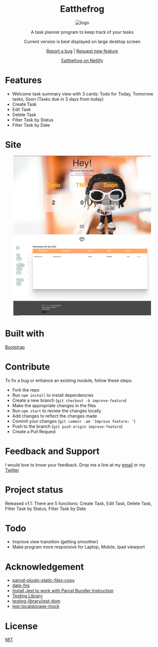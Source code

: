 <h1 align="center">Eatthefrog</h1>
<p align="center">
  <img src="/image/logo-orangebg.jpg" width="200" alt="logo">
</p>
<p align="center">A task planner program to keep track of your tasks</p>
<p align="center">Current version is best displayed on large desktop screen</p>
<p align="center">
  <a href="https://github.com/TotoroSyd/Eatthefrog/issues/new" target="_blank">Report a bug</a>
  |
  <a href="https://github.com/TotoroSyd/Eatthefrog/issues/new" target="_blank">Request new feature</a>
</p>
<p align="center"><a href="https://eatthefrog.netlify.app/">Eatthefrog on Netlify</a></p>

<h1>Features</h1>
<ul>
  <li>Welcome task summary view with 3 cards: Todo for Today, Tomorrow tasks, Soon (Tasks due in 3 days from today)</li>
  <li>Create Task</li>
  <li>Edit Task</li>
  <li>Delete Task</li>
  <li>Filter Task by Status</li>
  <li>Filter Task by Date</li>
</ul>

<h1>Site</h1>
<p align="center">
  <img src="/README media/WelcomeView.png" width="450" alt="taskView">
  <img src="/README media/TaskView.png" width="450" alt="taskView">
</p>

<h1>Built with</h1>
<a href="https://getbootstrap.com/">Bootstrap</a>

<h1>Contribute</h1>
To fix a bug or enhance an existing module, follow these steps:

<ul>
  <li>Fork the repo</li>
  <li>Run <code>npm install</code> to install dependencies</li>
  <li>Create a new branch (<code>git checkout -b improve-feature</code>)</li>
  <li>Make the appropriate changes in the files</li>
  <li>Run <code>npm start</code> to review the changes locally</li>
  <li>Add changes to reflect the changes made</li>
  <li>Commit your changes (<code>git commit -am 'Improve feature: <feature>'</code>)</li>
  <li>Push to the branch (<code>git push origin improve-feature</code>)</li>
  <li>Create a Pull Request</li>
</ul>

<h1>Feedback and Support</h1>
<p>I would love to know your feedback. Drop me a line at my <a href="phoebe.ngsyd@gmail.com">email</a> or my <a href="https://twitter.com/PhoebeNgg">Twitter</a></p>

<h1>Project status</h1>
<p>Released v1.1: There are 5 functions: Create Task, Edit Task, Delete Task, Filter Task by Status, Filter Task by Date</p>

<h1>Todo</h1>
<ul>
  <li>Improve view transition (getting smoother)</li>
  <li>Make program more responsive for Laptop, Mobile, Ipad viewport</li>
</ul>

<h1>Acknowledgement</h1>
<ul>
  <li><a href="https://github.com/elwin013/parcel-plugin-static-files-copy?fbclid=IwAR3Zr8gXCuBAYbl1TBYN57-Yb6c5EwgEyK72u1DeTLUr06FrlGXCUukFWlQ">parcel-plugin-static-files-copy</a></li>
  <li><a href="https://date-fns.org/">date-fns</a></li>
  <li><a href="https://ryankubik.com/blog/parcel-and-jest/">Install Jest to work with Parcel Bundler Instruction</a></li>
  <li><a href="https://testing-library.com/docs/intro">Testing Library</a></li>
  <li><a href="https://github.com/testing-library/jest-dom">testing-library/jest-dom </a></li>
  <li><a href="https://www.npmjs.com/package/jest-localstorage-mock">jest-localstorage-mock</a></li>
</ul>

<h1>License</h1>
<a href="https://choosealicense.com/licenses/mit/">MIT</a>





